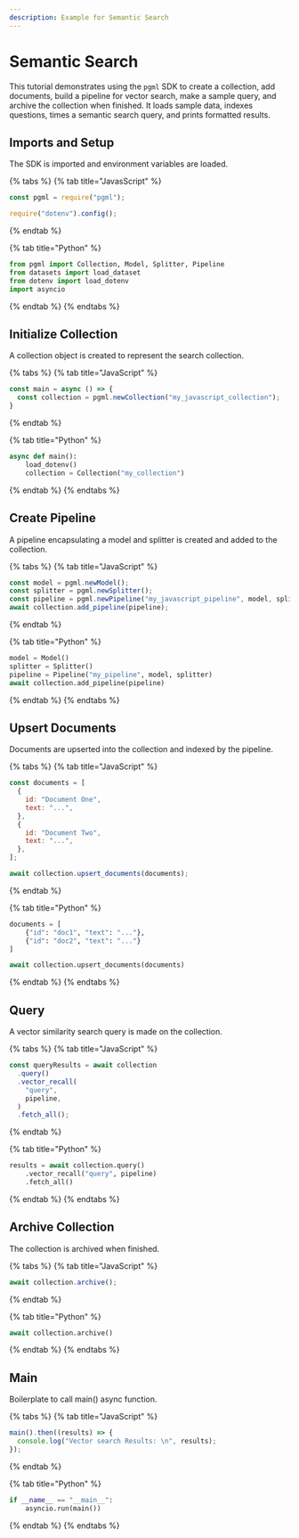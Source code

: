 ```yaml
---
description: Example for Semantic Search
---
```


# Semantic Search

This tutorial demonstrates using the `pgml` SDK to create a collection, add documents, build a pipeline for vector search, make a sample query, and archive the collection when finished. It loads sample data, indexes questions, times a semantic search query, and prints formatted results.

## Imports and Setup

The SDK is imported and environment variables are loaded.

{% tabs %}
{% tab title="JavasScript" %}
```js
const pgml = require("pgml");

require("dotenv").config();
```
{% endtab %}

{% tab title="Python" %}
```python
from pgml import Collection, Model, Splitter, Pipeline  
from datasets import load_dataset
from dotenv import load_dotenv
import asyncio
```
{% endtab %}
{% endtabs %}

## Initialize Collection

A collection object is created to represent the search collection.

{% tabs %}
{% tab title="JavaScript" %}
```js
const main = async () => {
  const collection = pgml.newCollection("my_javascript_collection");
}
```
{% endtab %}

{% tab title="Python" %}
```python
async def main():
    load_dotenv()
    collection = Collection("my_collection") 
```
{% endtab %}
{% endtabs %}

## Create Pipeline

A pipeline encapsulating a model and splitter is created and added to the collection.

{% tabs %}
{% tab title="JavaScript" %}
```js
const model = pgml.newModel();
const splitter = pgml.newSplitter();
const pipeline = pgml.newPipeline("my_javascript_pipeline", model, splitter);
await collection.add_pipeline(pipeline); 
```
{% endtab %}

{% tab title="Python" %}
```python
model = Model()
splitter = Splitter()
pipeline = Pipeline("my_pipeline", model, splitter)
await collection.add_pipeline(pipeline)
```
{% endtab %}
{% endtabs %}

## Upsert Documents

Documents are upserted into the collection and indexed by the pipeline.

{% tabs %}
{% tab title="JavaScript" %}
```js
const documents = [
  {
    id: "Document One",
    text: "...",
  },
  {
    id: "Document Two", 
    text: "...",
  },
];

await collection.upsert_documents(documents);
```
{% endtab %}

{% tab title="Python" %}
```python
documents = [
    {"id": "doc1", "text": "..."},
    {"id": "doc2", "text": "..."}
]

await collection.upsert_documents(documents)  
```
{% endtab %}
{% endtabs %}

## Query

A vector similarity search query is made on the collection.

{% tabs %}
{% tab title="JavaScript" %}
```js
const queryResults = await collection
  .query()
  .vector_recall(
    "query",
    pipeline,
  )
  .fetch_all();
```
{% endtab %}

{% tab title="Python" %}
```python
results = await collection.query()
    .vector_recall("query", pipeline)
    .fetch_all() 
```
{% endtab %}
{% endtabs %}

## Archive Collection

The collection is archived when finished.

{% tabs %}
{% tab title="JavaScript" %}
```js
await collection.archive();
```
{% endtab %}

{% tab title="Python" %}
```python
await collection.archive()
```
{% endtab %}
{% endtabs %}

## Main

Boilerplate to call main() async function.

{% tabs %}
{% tab title="JavaScript" %}
```javascript
main().then((results) => { 
  console.log("Vector search Results: \n", results); 
});
```
{% endtab %}

{% tab title="Python" %}
```python
if __name__ == "__main__":
    asyncio.run(main())
```
{% endtab %}
{% endtabs %}
